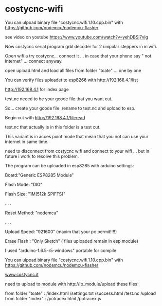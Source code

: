 # costycnc-wifi


You can ulpoad binary file "costycnc.wifi.1.10.cpp.bin" with https://github.com/nodemcu/nodemcu-flasher

see video on youtube https://www.youtube.com/watch?v=yehDBSj7vIg

Now costycnc serial program grbl decoder for 2 unipolar steppers in in wifi.

Open wifi a try costycnc... connect it ... in case that your phone say " not internet" ... connect anyway.

open upload.html and load all files from folder "toate" ... one by one

You can verify files uploadet to esp8266 with http://192.168.4.1/list

http://192.168.4.1   for index page

test.nc neeed to be your gcode file that you want cut.

So... create your gcode file ,rename to test.nc and upload to esp.

Begin cut with http://192.168.4.1/fileread

test.nc that actually is in this folder is a test cut.

This variant is in acces point mode that mean that you not can use your internet in same time.

need to disconnect from costycnc wifi and connect to your wifi ... but in future i work to resolve this problem.

The program can be uploaded in esp8285 with arduino settings:

Board:"Generic ESP8285 Module"

Flash Mode: "DIO"

Flash Size: "1M(512k SPIFFS)"

.
.
.

Reset Method: "nodemcu"

.
.
.

Upload Speed: "921600"   (maxim that your pc permit!!!!)

Erase Flash : "Only Sketch"  ( files uploaded remain in esp module)

I used "arduino-1.6.5-r5-windows" portable for compile

You can ulpoad binary file "costycnc.wifi.1.10.cpp.bin" with https://github.com/nodemcu/nodemcu-flasher

www.costycnc.it

need to upload to module with http://ip_module/upload these files:

from folder "toate" :
     /index.html
     /settings.txt
     /success.html
     /test.nc
     /upload
from folder "index"  :
     /potracex.html
     /potracex.js
     





